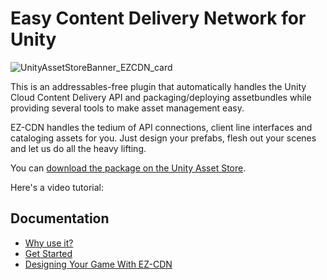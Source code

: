 # Easy Content Delivery Network for Unity

![UnityAssetStoreBanner_EZCDN_card](https://github.com/SplenSoft/ezcdn-public/assets/4369778/4dd1520c-a52b-46be-8b42-5cb4d536d778)

This is an addressables-free plugin that automatically handles the Unity Cloud Content Delivery API and packaging/deploying assetbundles while providing several tools to make asset management easy.

EZ-CDN handles the tedium of API connections, client line interfaces and cataloging assets for you. Just design your prefabs, flesh out your scenes and let us do all the heavy lifting.

You can [download the package on the Unity Asset Store](https://u3d.as/3eTj).

Here's a video tutorial: 

## Documentation
* [Why use it?](https://github.com/SplenSoft/ezcdn-public/wiki/Why-use-EZ%E2%80%90CDN%3F)
* [Get Started](https://github.com/SplenSoft/ezcdn-public/wiki/Getting-Started)
* [Designing Your Game With EZ-CDN](https://github.com/SplenSoft/ezcdn-public/wiki/Designing-with-EZ%E2%80%90CDN)
